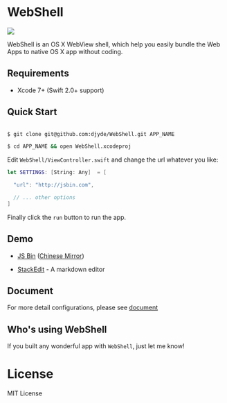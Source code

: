 # WebShell

![](http://7mnoy7.com1.z0.glb.clouddn.com/github/workflow-with-frame.png?imageView/2/w/1280)

WebShell is an OS X WebView shell, which help you easily bundle the Web Apps to native OS X app without coding.

## Requirements

- Xcode 7+ (Swift 2.0+ support)

## Quick Start

```bash

$ git clone git@github.com:djyde/WebShell.git APP_NAME

$ cd APP_NAME && open WebShell.xcodeproj

```

Edit `WebShell/ViewController.swift` and change the url whatever you like:

```swift
let SETTINGS: [String: Any]  = [

  "url": "http://jsbin.com",

  // ... other options
]
```

Finally click the `run` button to run the app.

## Demo

- [JS Bin](https://github.com/djyde/WebShell/releases/download/untagged-26c400bf436fb0f55e9b/JSBin.zip) ([Chinese Mirror](http://7mnoy7.com1.z0.glb.clouddn.com/JSBin.zip))

- [StackEdit](http://7mnoy7.com1.z0.glb.clouddn.com/github/StackEdit.zip) - A markdown editor

## Document

For more detail configurations, please see [document](https://github.com/djyde/WebShell/wiki/How-to-build-a-WebShell-based-application)

## Who's using WebShell

If you built any wonderful app with `WebShell`, just let me know!

# License

MIT License
